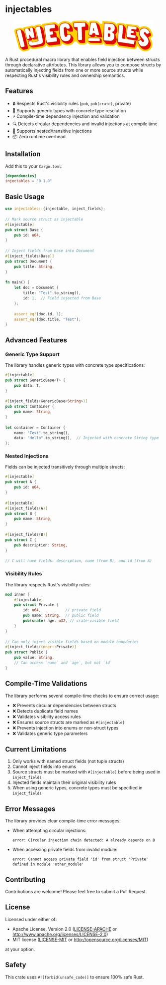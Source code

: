 # injectables

<p align="center">
  <img src="images/logo-100h.png" alt="My Image">
</p>

A Rust procedural macro library that enables field injection between structs through declarative attributes. This library allows you to compose structs by automatically injecting fields from one or more source structs while respecting Rust's visibility rules and ownership semantics.

## Features

- 🔒 Respects Rust's visibility rules (`pub`, `pub(crate)`, private)
- 🧬 Supports generic types with concrete type resolution
- ⚡ Compile-time dependency injection and validation
- 🔍 Detects circular dependencies and invalid injections at compile time
- 🌳 Supports nested/transitive injections
- 📦 Zero runtime overhead

## Installation

Add this to your `Cargo.toml`:

```toml
[dependencies]
injectables = "0.1.0"
```

## Basic Usage

```rust
use injectables::{injectable, inject_fields};

// Mark source struct as injectable
#[injectable]
pub struct Base {
    pub id: u64,
}

// Inject fields from Base into Document
#[inject_fields(Base)]
pub struct Document {
    pub title: String,
}

fn main() {
    let doc = Document {
        title: "Test".to_string(),
        id: 1,  // Field injected from Base
    };
    
    assert_eq!(doc.id, 1);
    assert_eq!(doc.title, "Test");
}
```

## Advanced Features

### Generic Type Support

The library handles generic types with concrete type specifications:

```rust
#[injectable]
pub struct GenericBase<T> {
    pub data: T,
}

#[inject_fields(GenericBase<String>)]
pub struct Container {
    pub name: String,
}

let container = Container {
    name: "Test".to_string(),
    data: "Hello".to_string(),  // Injected with concrete String type
};
```

### Nested Injections

Fields can be injected transitively through multiple structs:

```rust
#[injectable]
pub struct A {
    pub id: u64,
}

#[injectable]
#[inject_fields(A)]
pub struct B {
    pub name: String,
}

#[inject_fields(B)]
pub struct C {
    pub description: String,
}

// C will have fields: description, name (from B), and id (from A)
```

### Visibility Rules

The library respects Rust's visibility rules:

```rust
mod inner {
    #[injectable]
    pub struct Private {
        id: u64,           // private field
        pub name: String,  // public field
        pub(crate) age: u32, // crate-visible field
    }
}

// Can only inject visible fields based on module boundaries
#[inject_fields(inner::Private)]
pub struct Public {
    pub value: String,
    // Can access `name` and `age`, but not `id`
}
```

## Compile-Time Validations

The library performs several compile-time checks to ensure correct usage:

- ❌ Prevents circular dependencies between structs
- ❌ Detects duplicate field names
- ❌ Validates visibility access rules
- ❌ Ensures source structs are marked as `#[injectable]`
- ❌ Prevents injection into enums or non-struct types
- ❌ Validates generic type parameters

## Current Limitations

1. Only works with named struct fields (not tuple structs)
2. Cannot inject fields into enums
3. Source structs must be marked with `#[injectable]` before being used in `inject_fields`
4. Injected fields maintain their original visibility rules
5. When using generic types, concrete types must be specified in `inject_fields`

## Error Messages

The library provides clear compile-time error messages:

- When attempting circular injections:
  ```
  error: Circular injection chain detected: A already depends on B
  ```

- When accessing private fields from invalid module:
  ```
  error: Cannot access private field 'id' from struct 'Private' defined in module 'other_module'
  ```

## Contributing

Contributions are welcome! Please feel free to submit a Pull Request.

## License

Licensed under either of:

* Apache License, Version 2.0 ([LICENSE-APACHE](LICENSE-APACHE) or http://www.apache.org/licenses/LICENSE-2.0)
* MIT license ([LICENSE-MIT](LICENSE-MIT) or http://opensource.org/licenses/MIT)

at your option.

## Safety

This crate uses `#![forbid(unsafe_code)]` to ensure 100% safe Rust.